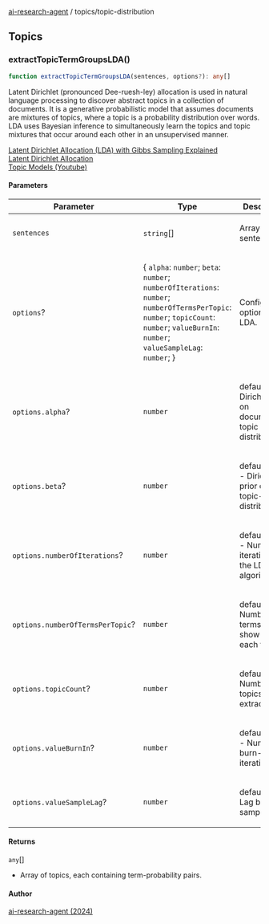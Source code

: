 [ai-research-agent](../index.md) / topics/topic-distribution

## Topics

### extractTopicTermGroupsLDA()

```ts
function extractTopicTermGroupsLDA(sentences, options?): any[]
```

Latent Dirichlet (pronounced Dee-ruesh-ley) allocation  is used
in natural language processing to discover abstract topics in a
collection of documents. It is a generative probabilistic model
that assumes documents are mixtures of topics, where a topic
is a probability distribution over words. LDA uses Bayesian
inference to simultaneously learn the topics and topic mixtures
that occur around each other in an unsupervised manner. <br />

[Latent Dirichlet Allocation (LDA) with Gibbs Sampling 
 Explained](https://www.youtube.com/watch?v=aPRjj8i_6yE)<br />
[Latent Dirichlet Allocation](https://www.geeksforgeeks.org/latent-dirichlet-allocation/) <br />
[Topic Models (Youtube)](https://www.youtube.com/watch?v=yK7nN3FcgUs) <br />

#### Parameters

<table>
<thead>
<tr>
<th>Parameter</th>
<th>Type</th>
<th>Description</th>
</tr>
</thead>
<tbody>
<tr>
<td>

`sentences`

</td>
<td>

`string`[]

</td>
<td>

Array of input sentences.

</td>
</tr>
<tr>
<td>

`options`?

</td>
<td>

\{ `alpha`: `number`; `beta`: `number`; `numberOfIterations`: `number`; `numberOfTermsPerTopic`: `number`; `topicCount`: `number`; `valueBurnIn`: `number`; `valueSampleLag`: `number`; \}

</td>
<td>

Configuration options for LDA.

</td>
</tr>
<tr>
<td>

`options.alpha`?

</td>
<td>

`number`

</td>
<td>

default=0.1 - Dirichlet prior on document-topic distributions.

</td>
</tr>
<tr>
<td>

`options.beta`?

</td>
<td>

`number`

</td>
<td>

default=0.01 - Dirichlet prior on topic-word distributions.

</td>
</tr>
<tr>
<td>

`options.numberOfIterations`?

</td>
<td>

`number`

</td>
<td>

default=1000 - Number of iterations for the LDA algorithm.

</td>
</tr>
<tr>
<td>

`options.numberOfTermsPerTopic`?

</td>
<td>

`number`

</td>
<td>

default=10 - Number of terms to show for each topic.

</td>
</tr>
<tr>
<td>

`options.topicCount`?

</td>
<td>

`number`

</td>
<td>

default=10 - Number of topics to extract.

</td>
</tr>
<tr>
<td>

`options.valueBurnIn`?

</td>
<td>

`number`

</td>
<td>

default=100 - Number of burn-in iterations.

</td>
</tr>
<tr>
<td>

`options.valueSampleLag`?

</td>
<td>

`number`

</td>
<td>

default=10 - Lag between samples.

</td>
</tr>
</tbody>
</table>

#### Returns

`any`[]

- Array of topics, each containing term-probability pairs.

#### Author

[ai-research-agent (2024)](https://airesearch.js.org)
